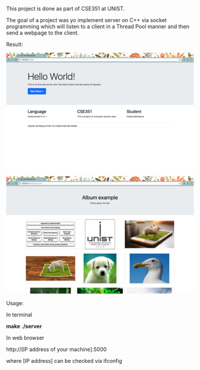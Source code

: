 This project is done as part of CSE351 at UNIST. 

The goal of a project was yo implement server on C++ via socket programming which will listen to a client in a Thread Pool manner and then send a webpage to the client.

Result:

![ ](demo/demo1.png)



![ ](demo/demo2.png)



Usage:

In terminal

<b>make</b>
<b>./server</b>

In web browser

http://[IP address of your machine]:5000

where [IP address] can be checked via ifconfig
